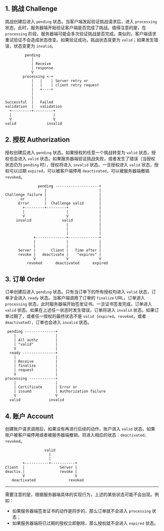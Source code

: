 ## 1. 挑战 Challenge
挑战创建后进入 `pending` 状态。当客户端发起验证挑战请求后，进入 `processing` 状态，此时，服务器端开始验证客户端是否完成了挑战。值得注意的是，在 `processing` 阶段，服务器端可能会多次验证挑战是否完成。类似的，客户端请求重试验证不会造成状态改变。如果验证成功，挑战状态变更为 `valid`；如果发生错误，状态变更为 `invalid`。

```text
         pending
            |
            | Receive
            | response
            V
        processing <-+
            |   |    | Server retry or
            |   |    | client retry request
            |   +----+
            |
            |
Successful  |   Failed
validation  |   validation
  +---------+---------+
  |                   |
  V                   V
valid              invalid
```


## 2. 授权 Authorization
授权创建后进入 `pending` 状态。如果授权的任意一个挑战转变为 `valid` 状态，授权也会进入 `valid` 状态。如果服务器端验证挑战失败，或者发生了错误（当授权状态仍为 `pending` 时），授权将进入 `invalid` 状态。一旦授权进入 `valid` 状态，授权可以过期 `expired`，可以被客户端停用 `deactivated`，可以被服务器端撤销 `revoked`。

```text
               pending --------------------+
                  |                        |
Challenge failure |                        |
       or         |                        |
      Error       |  Challenge valid       |
        +---------+---------+              |
        |                   |              |
        V                   V              |
     invalid              valid            |
                            |              |
                            |              |
                            |              |
             +--------------+--------------+
             |              |              |
             |              |              |
      Server |       Client |   Time after |
      revoke |   deactivate |    "expires" |
             V              V              V
          revoked      deactivated      expired
```


## 3. 订单 Order
订单创建后进入 `pending` 状态。只有当订单下的所有授权均进入 `valid` 状态，订单才会进入 `ready` 状态。当客户端调用了订单的 `finalize` URL，订单进入 `processing` 状态，此时服务器端开始签发证书。一旦证书签发完成，订单进入 `valid` 状态。如果在上述任一状态时发生错误，订单将进入 `invalid` 状态。如果订单过期了，或者任一授权的最终状态不是 `valid`（`expired`，`revoked`，或者 `deactivated`），订单也会进入 `invalid` 状态。

```text
 pending --------------+
    |                  |
    | All authz        |
    | "valid"          |
    V                  |
  ready ---------------+
    |                  |
    | Receive          |
    | finalize         |
    | request          |
    V                  |
processing ------------+
    |                  |
    | Certificate      | Error or
    | issued           | Authorization failure
    V                  V
  valid             invalid
```


## 4. 账户 Account
创建账户请求调用后，如果没有再进行后续的动作，账户进入 `valid` 状态。如果账户被客户端停用或者被服务器端撤销，将进入相应的状态：`deactivated`、`revoked`。

```text
                  valid
                    |
                    |
        +-----------+-----------+
Client  |                Server |
deactiv.|                revoke |
        V                       V
   deactivated               revoked
```

---

需要注意的是，根据服务器端具体的实现行为，上述的某些状态可能不会出现。例如：

* 如果服务器端签发证书的动作是同步的，那么订单就不会进入 `processing` 状态；
* 如果服务器端将已过期的授权立即删除，那么授权就不会进入 `expired` 状态。
